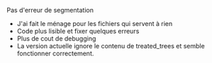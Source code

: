 Pas d'erreur de segmentation
- J'ai fait le ménage pour les fichiers qui servent à rien
- Code plus lisible et fixer quelques erreurs
- Plus de cout de debugging
- La version actuelle ignore le contenu de treated_trees et semble fonctionner correctement.
